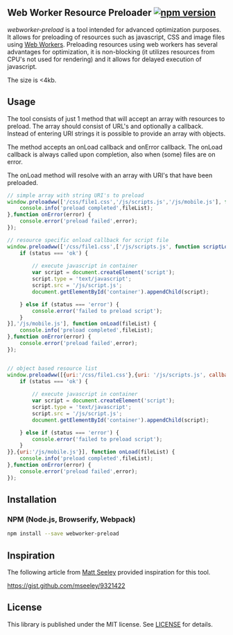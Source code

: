 ## Web Worker Resource Preloader [![npm version](https://badge.fury.io/js/webworker-preload.svg)](http://badge.fury.io/js/webworker-preload)

_webworker-preload_ is a tool intended for advanced optimization purposes. It allows for preloading of resources such as javascript, CSS and image files using [Web Workers](http://www.html5rocks.com/en/tutorials/workers/basics/). Preloading resources using web workers has several advantages for optimization, it is non-blocking (it utilizes resources from CPU's not used for rendering) and it allows for delayed execution of javascript.

The size is <4kb.

## Usage

The tool consists of just 1 method that will accept an array with resources to preload. The array should consist of URL's and optionally a callback. Instead of entering URI strings it is possible to provide an array with objects.

The method accepts an onLoad callback and onError callback. The onLoad callback is always called upon completion, also when (some) files are on error.

The onLoad method will resolve with an array with URI's that have been preloaded.

```javascript
// simple array with string URI's to preload
window.preloadww(['/css/file1.css','/js/scripts.js','/js/mobile.js'], function onLoad(fileList) {
	console.info('preload completed',fileList);
},function onError(error) {
	console.error('preload failed',error);
});

// resource specific onload callback for script file
window.preloadww(['/css/file1.css',['/js/scripts.js', function scriptLoaded(status) { 
	if (status === 'ok') { 
		
		// execute javascript in container
		var script = document.createElement('script');
		script.type = 'text/javascript';
		script.src = '/js/script.js';
		document.getElementById('container').appendChild(script);

	} else if (status === 'error') {
		console.error('failed to preload script');
	}
}],'/js/mobile.js'], function onLoad(fileList) {
	console.info('preload completed',fileList);
},function onError(error) {
	console.error('preload failed',error);
});


// object based resource list
window.preloadww([{uri:'/css/file1.css'},{uri: '/js/scripts.js', callback: function scriptLoaded(status) { 
	if (status === 'ok') { 
		
		// execute javascript in container
		var script = document.createElement('script');
		script.type = 'text/javascript';
		script.src = '/js/script.js';
		document.getElementById('container').appendChild(script);

	} else if (status === 'error') {
		console.error('failed to preload script');
	}
}},{uri:'/js/mobile.js'}], function onLoad(fileList) {
	console.info('preload completed',fileList);
},function onError(error) {
	console.error('preload failed',error);
});
```

## Installation

### NPM (Node.js, Browserify, Webpack)

```bash
npm install --save webworker-preload
```

## Inspiration

The following article from [Matt Seeley](https://github.com/mseeley) provided inspiration for this tool.

https://gist.github.com/mseeley/9321422

## License

This library is published under the MIT license. See [LICENSE](https://raw.githubusercontent.com/optimalisatie/webworker-preload/master/LICENSE) for details.
